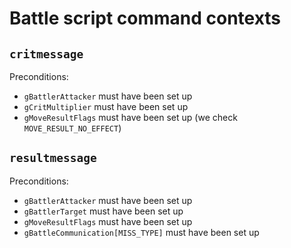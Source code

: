 
# Battle script command contexts

## `critmessage`

Preconditions:

* `gBattlerAttacker` must have been set up
* `gCritMultiplier` must have been set up
* `gMoveResultFlags` must have been set up (we check `MOVE_RESULT_NO_EFFECT`)

## `resultmessage`

Preconditions:

* `gBattlerAttacker` must have been set up
* `gBattlerTarget` must have been set up
* `gMoveResultFlags` must have been set up
* `gBattleCommunication[MISS_TYPE]` must have been set up

